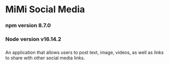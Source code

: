 # MiMi Social Media

### npm version 8.7.0
### Node version v16.14.2
### 
An application that allows users to post text, image, videos, as well as links to share with other social media links.
